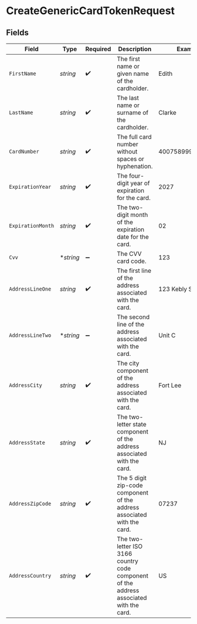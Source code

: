 # CreateGenericCardTokenRequest


## Fields

| Field                                                                                   | Type                                                                                    | Required                                                                                | Description                                                                             | Example                                                                                 |
| --------------------------------------------------------------------------------------- | --------------------------------------------------------------------------------------- | --------------------------------------------------------------------------------------- | --------------------------------------------------------------------------------------- | --------------------------------------------------------------------------------------- |
| `FirstName`                                                                             | *string*                                                                                | :heavy_check_mark:                                                                      | The first name or given name of the cardholder.                                         | Edith                                                                                   |
| `LastName`                                                                              | *string*                                                                                | :heavy_check_mark:                                                                      | The last name or surname of the cardholder.                                             | Clarke                                                                                  |
| `CardNumber`                                                                            | *string*                                                                                | :heavy_check_mark:                                                                      | The full card number without spaces or hyphenation.                                     | 4007589999999912                                                                        |
| `ExpirationYear`                                                                        | *string*                                                                                | :heavy_check_mark:                                                                      | The four-digit year of expiration for the card.                                         | 2027                                                                                    |
| `ExpirationMonth`                                                                       | *string*                                                                                | :heavy_check_mark:                                                                      | The two-digit month of the expiration date for the card.                                | 02                                                                                      |
| `Cvv`                                                                                   | **string*                                                                               | :heavy_minus_sign:                                                                      | The CVV card code.                                                                      | 123                                                                                     |
| `AddressLineOne`                                                                        | *string*                                                                                | :heavy_check_mark:                                                                      | The first line of the address associated with the card.                                 | 123 Kebly Street                                                                        |
| `AddressLineTwo`                                                                        | **string*                                                                               | :heavy_minus_sign:                                                                      | The second line of the address associated with the card.                                | Unit C                                                                                  |
| `AddressCity`                                                                           | *string*                                                                                | :heavy_check_mark:                                                                      | The city component of the address associated with the card.                             | Fort Lee                                                                                |
| `AddressState`                                                                          | *string*                                                                                | :heavy_check_mark:                                                                      | The two-letter state component of the address associated with the card.                 | NJ                                                                                      |
| `AddressZipCode`                                                                        | *string*                                                                                | :heavy_check_mark:                                                                      | The 5 digit zip-code component of the address associated with the card.                 | 07237                                                                                   |
| `AddressCountry`                                                                        | *string*                                                                                | :heavy_check_mark:                                                                      | The two-letter ISO 3166 country code component of the address associated with the card. | US                                                                                      |